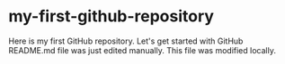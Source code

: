 # my-first-github-repository
Here is my first GitHub repository. Let's get started with GitHub
README.md file was just edited manually. This file was modified locally.

